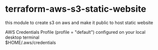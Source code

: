 # terraform-aws-s3-static-website
this module to create s3 on aws and make it public to host static website


AWS Credentials Profile (profile = "default") configured on your local desktop terminal  
$HOME/.aws/credentials